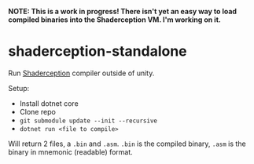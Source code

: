 **NOTE: This is a work in progress! There isn't yet an easy way to load compiled binaries into the Shaderception VM. I'm working on it.**

# shaderception-standalone

Run [Shaderception](https://github.com/pema99/Shaderception) compiler outside of unity.

Setup:
- Install dotnet core
- Clone repo
- `git submodule update --init --recursive`
- `dotnet run <file to compile>`

Will return 2 files, a `.bin` and `.asm`. `.bin` is the compiled binary, `.asm` is the binary in mnemonic (readable) format.
